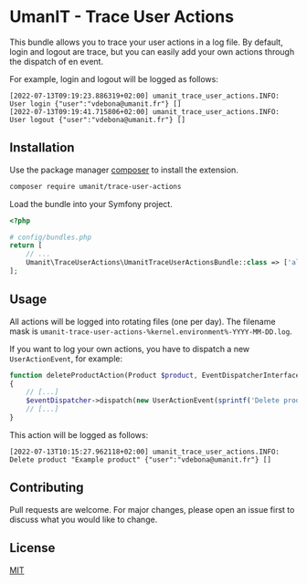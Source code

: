 # UmanIT - Trace User Actions

This bundle allows you to trace your user actions in a log file. By default, login and logout are trace, but you can
easily add your own actions through the dispatch of en event.

For example, login and logout will be logged as follows:

```
[2022-07-13T09:19:23.886319+02:00] umanit_trace_user_actions.INFO: User login {"user":"vdebona@umanit.fr"} []
[2022-07-13T09:19:41.715806+02:00] umanit_trace_user_actions.INFO: User logout {"user":"vdebona@umanit.fr"} []
```

## Installation

Use the package manager [composer](https://getcomposer.org/) to install the extension.

```bash
composer require umanit/trace-user-actions
```

Load the bundle into your Symfony project.

```php
<?php

# config/bundles.php
return [
    // ...
    Umanit\TraceUserActions\UmanitTraceUserActionsBundle::class => ['all' => true],
];
```

## Usage

All actions will be logged into rotating files (one per day). The filename mask is
`umanit-trace-user-actions-%kernel.environment%-YYYY-MM-DD.log`.

If you want to log your own actions, you have to dispatch a new `UserActionEvent`, for example:

```php
function deleteProductAction(Product $product, EventDispatcherInterface $eventDispatcher): Response
{
    // [...]
    $eventDispatcher->dispatch(new UserActionEvent(sprintf('Delete product "%s"', $product->getName()), $this->getUser()));
    // [...]
}
```

This action will be logged as follows:

```
[2022-07-13T10:15:27.962118+02:00] umanit_trace_user_actions.INFO: Delete product "Example product" {"user":"vdebona@umanit.fr"} []
```

## Contributing

Pull requests are welcome. For major changes, please open an issue first to discuss what you would like to change.

## License

[MIT](https://choosealicense.com/licenses/mit/)
